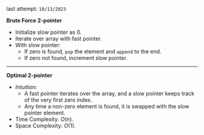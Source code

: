 last attempt: `10/13/2023`

**Brute Force 2-pointer**
- Initialize slow pointer as 0. 
- Iterate over array with fast pointer. 
- With slow pointer:
  - If zero is found, `pop` the element and `append` to the end. 
  - If zero not found, increment slow pointer. 

---

**Optimal 2-pointer**
- *Intuition*: 
  - A fast pointer iterates over the array, and a slow pointer keeps track of the very first zero index. 
  - Any time a non-zero element is found, it is swapped with the slow pointer element. 
- Time Complexity: $O(n)$. 
- Space Complexity: $O(1)$. 